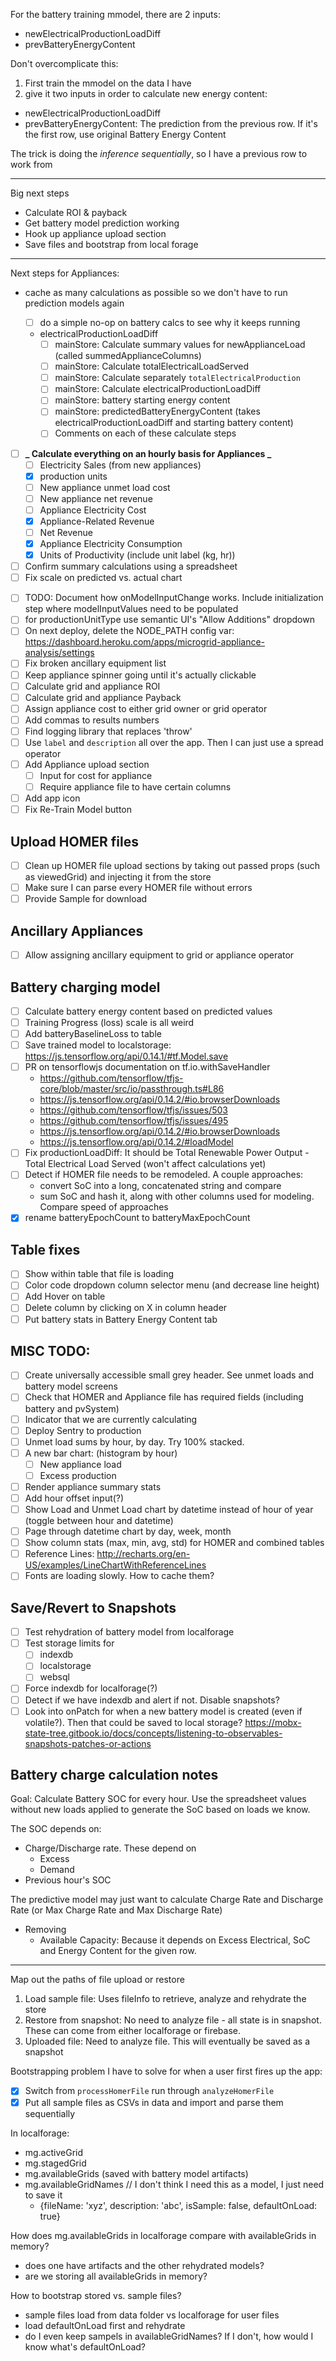 For the battery training mmodel, there are 2 inputs:

- newElectricalProductionLoadDiff
- prevBatteryEnergyContent

Don't overcomplicate this:

1. First train the mmodel on the data I have
2. give it two inputs in order to calculate new energy content:

- newElectricalProductionLoadDiff
- prevBatteryEnergyContent: The prediction from the previous row. If it's the first row, use original Battery Energy Content

The trick is doing the _inference sequentially_, so I have a previous row to work from

---

Big next steps

- Calculate ROI & payback
- Get battery model prediction working
- Hook up appliance upload section
- Save files and bootstrap from local forage

---

Next steps for Appliances:

- cache as many calculations as possible so we don't have to run prediction models again

  - [ ] do a simple no-op on battery calcs to see why it keeps running

  - electricalProductionLoadDiff
    - [ ] mainStore: Calculate summary values for newApplianceLoad (called summedApplianceColumns)
    - [ ] mainStore: Calculate totalElectricalLoadServed
    - [ ] mainStore: Calculate separately `totalElectricalProduction`
    - [ ] mainStore: Calculate electricalProductionLoadDiff
    - [ ] mainStore: battery starting energy content
    - [ ] mainStore: predictedBatteryEnergyContent (takes electricalProductionLoadDiff and starting battery content)
    - [ ] Comments on each of these calculate steps

- [ ] **_ Calculate everything on an hourly basis for Appliances _**
  - [ ] Electricity Sales (from new appliances)
  - [x] production units
  - [ ] New appliance unmet load cost
  - [ ] New appliance net revenue
  - [ ] Appliance Electricity Cost
  - [x] Appliance-Related Revenue
  - [ ] Net Revenue
  - [x] Appliance Electricity Consumption
  - [x] Units of Productivity (include unit label (kg, hr))
- [ ] Confirm summary calculations using a spreadsheet
- [ ] Fix scale on predicted vs. actual chart

* [ ] TODO: Document how onModelInputChange works. Include initialization step where modelInputValues need to be populated
* [ ] for productionUnitType use semantic UI's "Allow Additions" dropdown
* [ ] On next deploy, delete the NODE_PATH config var: https://dashboard.heroku.com/apps/microgrid-appliance-analysis/settings
* [ ] Fix broken ancillary equipment list
* [ ] Keep appliance spinner going until it's actually clickable
* [ ] Calculate grid and appliance ROI
* [ ] Calculate grid and appliance Payback
* [ ] Assign appliance cost to either grid owner or grid operator
* [ ] Add commas to results numbers
* [ ] Find logging library that replaces 'throw'
* [ ] Use `label` and `description` all over the app. Then I can just use a spread operator
* [ ] Add Appliance upload section
  - [ ] Input for cost for appliance
  - [ ] Require appliance file to have certain columns
* [ ] Add app icon
* [ ] Fix Re-Train Model button

## Upload HOMER files

- [ ] Clean up HOMER file upload sections by taking out passed props (such as viewedGrid) and injecting it from the store
- [ ] Make sure I can parse every HOMER file without errors
- [ ] Provide Sample for download

## Ancillary Appliances

- [ ] Allow assigning ancillary equipment to grid or appliance operator

## Battery charging model

- [ ] Calculate battery energy content based on predicted values
- [ ] Training Progress (loss) scale is all weird
- [ ] Add batteryBaselineLoss to table
- [ ] Save trained model to localstorage: https://js.tensorflow.org/api/0.14.1/#tf.Model.save
- [ ] PR on tensorflowjs documentation on tf.io.withSaveHandler
  - https://github.com/tensorflow/tfjs-core/blob/master/src/io/passthrough.ts#L86
  - https://js.tensorflow.org/api/0.14.2/#io.browserDownloads
  - https://github.com/tensorflow/tfjs/issues/503
  - https://github.com/tensorflow/tfjs/issues/495
  - https://js.tensorflow.org/api/0.14.2/#io.browserDownloads
  - https://js.tensorflow.org/api/0.14.2/#loadModel
- [ ] Fix productionLoadDiff: It should be Total Renewable Power Output - Total Electrical Load Served (won't affect calculations yet)
- [ ] Detect if HOMER file needs to be remodeled. A couple approaches:
  - convert SoC into a long, concatenated string and compare
  - sum SoC and hash it, along with other columns used for modeling. Compare speed of approaches
- [x] rename batteryEpochCount to batteryMaxEpochCount

## Table fixes

- [ ] Show within table that file is loading
- [ ] Color code dropdown column selector menu (and decrease line height)
- [ ] Add Hover on table
- [ ] Delete column by clicking on X in column header
- [ ] Put battery stats in Battery Energy Content tab

## MISC TODO:

- [ ] Create universally accessible small grey header. See unmet loads and battery model screens
- [ ] Check that HOMER and Appliance file has required fields (including battery and pvSystem)
- [ ] Indicator that we are currently calculating
- [ ] Deploy Sentry to production
- [ ] Unmet load sums by hour, by day. Try 100% stacked.
- [ ] A new bar chart: (histogram by hour)
  - [ ] New appliance load
  - [ ] Excess production
- [ ] Render appliance summary stats
- [ ] Add hour offset input(?)
- [ ] Show Load and Unmet Load chart by datetime instead of hour of year (toggle between hour and datetime)
- [ ] Page through datetime chart by day, week, month
- [ ] Show column stats (max, min, avg, std) for HOMER and combined tables
- [ ] Reference Lines: http://recharts.org/en-US/examples/LineChartWithReferenceLines
- [ ] Fonts are loading slowly. How to cache them?

## Save/Revert to Snapshots

- [ ] Test rehydration of battery model from localforage
- [ ] Test storage limits for
  - [ ] indexdb
  - [ ] localstorage
  - [ ] websql
- [ ] Force indexdb for localforage(?)
- [ ] Detect if we have indexdb and alert if not. Disable snapshots?
- [ ] Look into onPatch for when a new battery model is created (even if volatile?). Then that could be saved to local storage? https://mobx-state-tree.gitbook.io/docs/concepts/listening-to-observables-snapshots-patches-or-actions

## Battery charge calculation notes

Goal: Calculate Battery SOC for every hour. Use the spreadsheet values without new loads applied to generate the SoC based on loads we know.

The SOC depends on:

- Charge/Discharge rate. These depend on
  - Excess
  - Demand
- Previous hour's SOC

The predictive model may just want to calculate Charge Rate and Discharge Rate (or Max Charge Rate and Max Discharge Rate)

- Removing
  - Available Capacity: Because it depends on Excess Electrical, SoC and Energy Content for the given row.

---

Map out the paths of file upload or restore

1. Load sample file: Uses fileInfo to retrieve, analyze and rehydrate the store
2. Restore from snapshot: No need to analyze file - all state is in snapshot. These can come from either localforage or firebase.
3. Uploaded file: Need to analyze file. This will eventually be saved as a snapshot

Bootstrapping problem I have to solve for when a user first fires up the app:

- [x] Switch from `processHomerFile` run through `analyzeHomerFile`
- [x] Put all sample files as CSVs in data and import and parse them sequentially

In localforage:

- mg.activeGrid
- mg.stagedGrid
- mg.availableGrids (saved with battery model artifacts)
- mg.availableGridNames // I don't think I need this as a model, I just need to save it
  - {fileName: 'xyz', description: 'abc', isSample: false, defaultOnLoad: true}

How does mg.availableGrids in localforage compare with availableGrids in memory?

- does one have artifacts and the other rehydrated models?
- are we storing all availableGrids in memory?

How to bootstrap stored vs. sample files?

- sample files load from data folder vs localforage for user files
- load defaultOnLoad first and rehydrate
- do I even keep sampels in availableGridNames? If I don't, how would I know what's defaultOnLoad?
